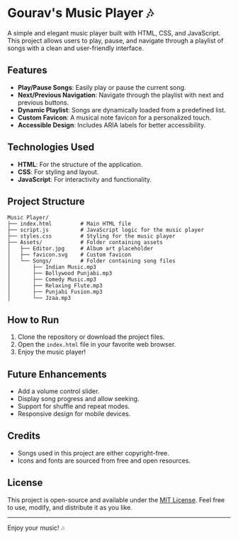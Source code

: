 # Gourav's Music Player 🎶

A simple and elegant music player built with HTML, CSS, and JavaScript. This project allows users to play, pause, and navigate through a playlist of songs with a clean and user-friendly interface.

## Features

- **Play/Pause Songs**: Easily play or pause the current song.
- **Next/Previous Navigation**: Navigate through the playlist with next and previous buttons.
- **Dynamic Playlist**: Songs are dynamically loaded from a predefined list.
- **Custom Favicon**: A musical note favicon for a personalized touch.
- **Accessible Design**: Includes ARIA labels for better accessibility.

## Technologies Used

- **HTML**: For the structure of the application.
- **CSS**: For styling and layout.
- **JavaScript**: For interactivity and functionality.

## Project Structure

```
Music Player/
├── index.html         # Main HTML file
├── script.js          # JavaScript logic for the music player
├── styles.css         # Styling for the music player
├── Assets/            # Folder containing assets
│   ├── Editor.jpg     # Album art placeholder
│   ├── favicon.svg    # Custom favicon
│   └── Songs/         # Folder containing song files
│       ├── Indian Music.mp3
│       ├── Bollywood Punjabi.mp3
│       ├── Comedy Music.mp3
│       ├── Relaxing Flute.mp3
│       ├── Punjabi Fusion.mp3
│       └── Jzaa.mp3
```

## How to Run

1. Clone the repository or download the project files.
2. Open the `index.html` file in your favorite web browser.
3. Enjoy the music player!

## Future Enhancements

- Add a volume control slider.
- Display song progress and allow seeking.
- Support for shuffle and repeat modes.
- Responsive design for mobile devices.

## Credits

- Songs used in this project are either copyright-free.
- Icons and fonts are sourced from free and open resources.

## License

This project is open-source and available under the [MIT License](LICENSE). Feel free to use, modify, and distribute it as you like.

---

Enjoy your music! 🎶
